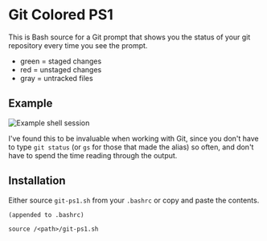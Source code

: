 # Git Colored PS1

This is Bash source for a Git prompt that shows you the status of your git
repository every time you see the prompt.

 - green = staged changes
 - red = unstaged changes
 - gray = untracked files

## Example

![Example shell session](https://raw.github.com/vergenzt/git-colored-ps1/master/example.png)
 
I've found this to be invaluable when working with Git, since you don't have
to type `git status` (or `gs` for those that made the alias) so often, and
don't have to spend the time reading through the output.

## Installation

Either source `git-ps1.sh` from your `.bashrc` or copy and paste the contents.

~~~
(appended to .bashrc)

source /<path>/git-ps1.sh
~~~
